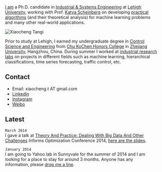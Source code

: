 [I am](http://goo.gl/hphZnl) a Ph.D. candidate in [Industrial & Systems Engineering](http://www.lehigh.edu/ise/) at [Lehigh University](http://www4.lehigh.edu/default.aspx), working with Prof. [Katya Scheinberg](http://coral.ie.lehigh.edu/~katyas/) on developing [practical algorithms](http://goo.gl/ERZb3i) (and their theoretical analysis) for machine learning problems and many other real-world applications.

![Xiaocheng Tangi](https://dl.dropboxusercontent.com/u/2799722/mysite/xct_profile3.jpg)

Prior to study at Lehigh, I earned my undergraduate degree in [Control Science and Engineering](http://www.cse.zju.edu.cn/english/) from [Chu KoChen Honors College](http://ckc.zju.edu.cn/en-US/Introduction) in [Zhejiang University](http://goo.gl/u01q4Q), Hangzhou, China. During summer I worked at [industrial research labs](http://goo.gl/hphZnl) on projects in different fields such as machine learning, hierarchical classifications, time series forecasting, traffic control, etc.  


## Contact

* Email: xiaocheng.t AT gmail.com
* [Linkedin](http://goo.gl/hphZnl)
* [Instagram](http://goo.gl/8yqofD)
* [Weibo](http://goo.gl/dNzrl6)


## Latest

`March 2014`  
I gave a talk at [Theory And Practice: Dealing With Big Data And Other Challenges](http://www.caam.rice.edu/~ios2014/index.html) Informs Optimization Conference 2014, [here are the slides](http://goo.gl/LpY7GT).

`January 2014`  
I am going to Yahoo lab in Sunnyvale for the summer of 2014 and I am looking for a place to stay for around 3 months. Anyone has any information, please [drop me a line](mailto:xiaocheng.t@gmail.com).


